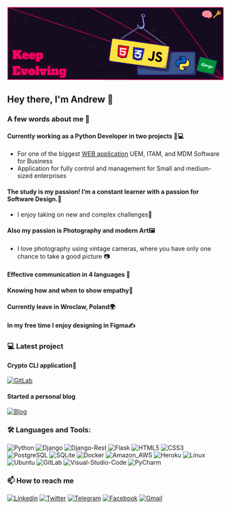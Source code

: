 ![Header](https://github.com/Brainisthekey/Brainisthekey/blob/main/assets/profile-git-hub.png)

## Hey there, I'm Andrew 👋
### A few words about me 🚀
#### Currently working as a Python Developer in two projects 💼💻
 - For one of the biggest [WEB application](https://en.wikipedia.org/wiki/Web_application) UEM, ITAM, and MDM Software for Business
  - Application for fully control and management for Small and medium-sized enterprises
#### The study is my passion! I’m a constant learner with a passion for Software Design.🧠
 - I enjoy taking on new and complex challenges🤯
#### Also my passion is Photography and modern Art🖼️
 - I love photography using vintage cameras, where you have only one chance to take a good picture 📷
#### Effective communication in 4 languages 🤝
#### Knowing how and when to show empathy🦈
#### Currently leave in Wroclaw, Poland🌍
#### In my free time I enjoy designing in Figma✍
### 💻 Latest project
#### Crypto CLI application💼
[![GitLab](https://img.shields.io/badge/-GitLab-2000b1?&logo=GitLab&)](https://gitlab.com/artso003/crypto-cli)

#### Started a personal blog
[![Blog](https://img.shields.io/badge/Blogger-070719?style=for-the-badge&logo=blogger&logoColor=white)](https://brainisthekey.github.io/brainkey_blog/)
### 🛠️ Languages and Tools: 
![Python](https://img.shields.io/badge/-Python-090909?style=for-the-badge&logo=python)
![Django](https://img.shields.io/badge/-django-090909?style=for-the-badge&logo=django&logoColor=607957)
![Django-Rest](https://img.shields.io/badge/DRF-090909?style=for-the-badge&logo=django&logoColor=607957)
![Flask](https://img.shields.io/badge/-flask-090909?style=for-the-badge&logo=flask&logoColor=white)
![HTML5](https://img.shields.io/badge/-html5-090909?style=for-the-badge&logo=html5&logoColor=fb9902)
![CSS3](https://img.shields.io/badge/-css-090909?style=for-the-badge&logo=css3&logoColor=208efd)
![PostgreSQL](https://img.shields.io/badge/-PostgreSQL-090909?style=for-the-badge&logo=postgreSQL&logoColor=219EBC)
![SQLite](https://img.shields.io/badge/-SQLite-090909?style=for-the-badge&logo=SQLite&logoColor=8ECAE6)
![Docker](https://img.shields.io/badge/-Docker-090909?style=for-the-badge&logo=Docker)
![Amazon_AWS](https://img.shields.io/badge/-Amazon_AWS-090909?style=for-the-badge&logo=Amazon-AWS)
![Heroku](https://img.shields.io/badge/-Heroku-090909?style=for-the-badge&logo=Heroku&logoColor=7209B7)
![Linux](https://img.shields.io/badge/-Linux-090909?style=for-the-badge&logo=linux&logoColor=white)
![Ubuntu](https://img.shields.io/badge/-Ubuntu-090909?style=for-the-badge&logo=Ubuntu)
![GitLab](https://img.shields.io/badge/-Gitlab-090909?style=for-the-badge&logo=Gitlab)
![Visual-Studio-Code](https://img.shields.io/badge/-Visual_Studio_Code-090909?style=for-the-badge&logo=Visual-Studio-Code&logoColor=007ACC)
![PyCharm](https://img.shields.io/badge/-PyCharm-090909?style=for-the-badge&logo=PyCharm&logoColor=2A9D8F)

### 📫  How to reach me
[![Linkedin](https://img.shields.io/badge/-Linkedin-090909?style=for-the-badge&logo=Linkedin)](https://www.linkedin.com/in/andrii-alieksieiev-62a8b7212/)
[![Twitter](https://img.shields.io/badge/-Twitter-090909?style=for-the-badge&logo=Twitter)](https://twitter.com/Brain_keyy)
[![Telegram](https://img.shields.io/badge/-Telegram-090909?style=for-the-badge&logo=Telegram)](https://t.me/ne_budi_meniya)
[![Facebook](https://img.shields.io/badge/-Facebook-090909?style=for-the-badge&logo=Facebook)](https://www.facebook.com/AndriiSpaycee)
[![Gmail](https://img.shields.io/badge/-Gmail-090909?style=for-the-badge&logo=Gmail)](mailto:andriialieksieiev@gmail.com)

